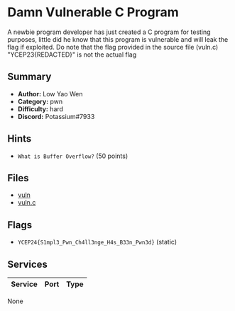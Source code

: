 # Damn Vulnerable C Program
A newbie program developer has just created a C program for testing purposes, little did he know that this program is vulnerable and will leak the flag if exploited. Do note that the flag provided in the source file (vuln.c) "YCEP23{REDACTED}" is not the actual flag

## Summary
- **Author:** Low Yao Wen
- **Category:** pwn
- **Difficulty:** hard
- **Discord:** Potassium#7933

## Hints
- `What is Buffer Overflow?` (50 points)

## Files
- [vuln](dist/vuln)
- [vuln.c](dist/vuln.c)

## Flags
- `YCEP24{S1mpl3_Pwn_Ch4ll3nge_H4s_B33n_Pwn3d}` (static)

## Services
| Service | Port | Type |
| ------- | ---- | ---- |
None
